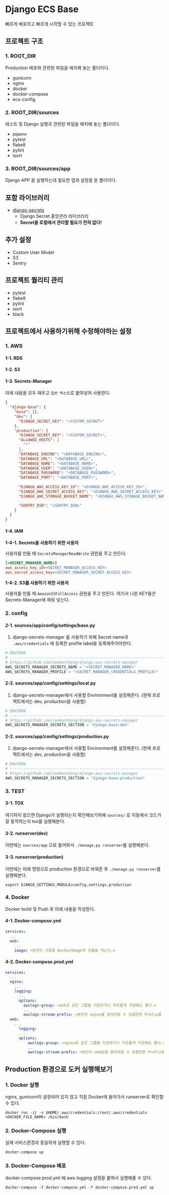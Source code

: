 # Django ECS Base

빠르게 배포하고 빠르게 시작할 수 있는 프로젝트

## 프로젝트 구조

### 1. ROOT_DIR
Production 배포와 관련된 파일을 배치해 놓는 폴더이다.
- gunicorn
- nginx
- docker
- docker-compose
- ecs-config

### 2. ROOT_DIR/sources
테스트 및 Django 실행과 관련된 파일을 배치해 놓는 폴더이다.
- pipenv
- pytest
- flake8
- pylint
- isort

### 3. ROOT_DIR/sources/app
Django APP 을 실행하는데 필요한 앱과 설정을 둔 폴더이다.

## 포함 라이브러리
- [django-secrets](https://github.com/LeeHanYeong/django-secrets-manager)
    - Django Secret 중앙관리 라이브러리
    - **Secret을 로컬에서 관리할 필요가 전혀 없다!**

## 추가 설정
- Custom User Model
- S3
- Sentry

## 프로젝트 퀄리티 관리
- pytest
- flake8
- pylint
- isort
- black

## 프로젝트에서 사용하기위해 수정해야하는 설정

### 1. AWS

#### 1-1. RDS

#### 1-2. S3

#### 1-3. Secrets-Manager

아래 내용을 모두 채우고 `일반 텍스트`로 붙여넣어 사용한다.

```json
{
  "django-base": {
    "base": {},
    "dev": {
      "DJANGO_SECRET_KEY": "<CUSTOM_SECRET>"
    },
    "production": { 
      "DJANGO_SECRET_KEY": "<CUSTOM_SECRET>",
      "ALLOWED_HOSTS": [
        "*"
      ],
      "DATABASE_ENGINE": "<DATABASE_ENGINE>",
      "DATABASE_URL": "<DATABASE_URL>",
      "DATABASE_NAME": "<DATABASE_NAME>",
      "DATABASE_USER": "<DATABASE_USER>",
      "DATABASE_PASSWORD": "<DATABASE_PASSWORD>",
      "DATABASE_PORT": "<DATABASE_PORT>",
 
      "DJANGO_AWS_ACCESS_KEY_ID": "<DJANGO_AWS_ACCESS_KEY_ID>",
      "DJANGO_AWS_SECRET_ACCESS_KEY": "<DJANGO_AWS_SECRET_ACCESS_KEY>",
      "DJANGO_AWS_STORAGE_BUCKET_NAME": "<DJANGO_AWS_STORAGE_BUCKET_NAME>",

      "SENTRY_DSN": "<SENTRY_DSN>"
    }
  }
}
```

#### 1-4. IAM

**1-4-1. Secrets을 사용하기 위한 사용자**

사용자를 만들 때 `SecretsManagerReadWrite` 권한을 주고 만든다.

```ini
[<SECRET_MANAGER_NAME>]
aws_access_key_id=<SECRET_MANAGER_ACCESS_KEY>
aws_secret_access_key=<SECRET_MANAGER_SECRET_ACCESS_KEY>
```

**1-4-2. S3를 사용하기 위한 사용자**

사용자를 만들 때 `AmazonS3FullAccess` 권한을 주고 만든다.
여기서 나온 KEY들은 Secrets-Manager에 채워 넣는다.

### 2. config

#### 2-1. sources/app/config/settings/base.py

1. django-secrets-manager 를 사용하기 위해 Secret name과 `.aws/credentials` 에 등록한 profile label을 등록해주어야한다.

```python
# ENVIRON
# ------------------------------------------------------------------------------
# https://github.com/LeeHanYeong/django-aws-secrets-manager
AWS_SECRETS_MANAGER_SECRETS_NAME = "<SECRET_MANAGER_NAME>"
AWS_SECRETS_MANAGER_PROFILE = "<SECRET_MANAGER_CREDENTIALS_PROFILE>"
```

#### 2-2. sources/app/config/settings/local.py

1. django-secrets-manager에서 사용할 Environment를 설정해준다. (현재 프로젝트에서는 dev, production을 사용함)

```python
# ENVIRON
# ------------------------------------------------------------------------------
# https://github.com/LeeHanYeong/django-aws-secrets-manager
AWS_SECRETS_MANAGER_SECRETS_SECTION = "django-base:dev"
```


#### 2-2. sources/app/config/settings/production.py

1. django-secrets-manager에서 사용할 Environment를 설정해준다. (현재 프로젝트에서는 dev, production을 사용함)

```python
# ENVIRON
# ------------------------------------------------------------------------------
# https://github.com/LeeHanYeong/django-aws-secrets-manager
AWS_SECRETS_MANAGER_SECRETS_SECTION = "django-base:production"
```

### 3. TEST

#### 3-1. TOX

여기까지 왔으면 Django가 실행되는지 확인해보기위해 `sources/` 로 이동해서 코드가 잘 동작하는지 tox를 실행해본다.

#### 3-2. runserver(dev)

이번에는 `sources/app` 으로 들어와서 `./manage.py runserver`를 실행해본다.

#### 3-3. runserver(production)

이번에는 아래 명령으로 production 환경으로 바꿔준 후 `./manage.py runserver`를 실행해본다.

```shell script
export DJANGO_SETTINGS_MODULE=config.settings.production
```

### 4. Docker

Docker build 및 Push 후 아래 내용을 작성한다.

#### 4-1. Docker-compose.yml

```yaml
services:
  ...
  web:
    ...
    image: <본인이 사용할 DockerImage의 이름을 적는다.>
```

#### 4-2. Docker-compose.prod.yml

```yaml
services:
  ...
  nginx:
    ...
    logging:
      ...
      options:
        awslogs-group: <web과 같은 그룹을 지정하거나 자유롭게 지정해도 좋다.>
        ...
        awslogs-stream-prefix: <본인이 nginx를 알아차릴 수 있을만한 Prefix를 지정한다.>
  web:
    ...
      logging:
      ...
      options:
          awslogs-group: <nginx와 같은 그룹을 지정하거나 자유롭게 지정해도 좋다.>
          ...
          awslogs-stream-prefix: <본인이 web임을 알아차릴 수 있을만한 Prefix를 지정한다.>
```

## Production 환경으로 도커 실행해보기

### 1. Docker 실행

nginx, gunicorn이 설정되어 있지 않고 직접 Docker에 들어가서 runserver로 확인할 수 있다.

```shell script
docker run -it -v $HOME/.aws/credentials:/root/.aws/credentials <DOCKER_FILE_NAME> /bin/bash
```

### 2. Docker-Compose 실행

실제 서비스환경과 동일하게 실행할 수 있다.

```shell script
docker-compose up
```

### 3. Docker-Compose 배포

docker-compose.prod.yml 에 aws logging 설정을 붙여서 실행해줄 수 있다.

```shell script
docker-compose -f docker-compose.yml -f docker-compose.prod.yml up
```
